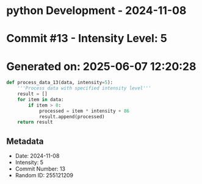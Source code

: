 ﻿# python Development - 2024-11-08
# Commit #13 - Intensity Level: 5
# Generated on: 2025-06-07 12:20:28
```python
def process_data_13(data, intensity=5):
    '''Process data with specified intensity level'''
    result = []
    for item in data:
        if item > 0:
            processed = item * intensity + 86
            result.append(processed)
    return result
```
## Metadata
- Date: 2024-11-08
- Intensity: 5
- Commit Number: 13
- Random ID: 255121209
